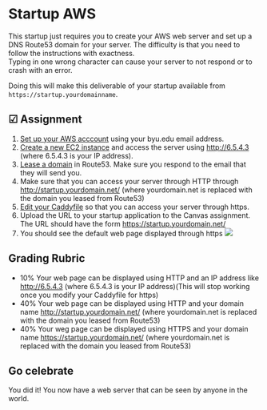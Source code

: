 # Startup AWS

This startup just requires you to create your AWS web server and set up a DNS Route53 domain for your server.
The difficulty is that you need to follow the instructions with exactness.  
Typing in one wrong character can cause your server to not respond or to crash with an error.

Doing this will make this deliverable of your startup available from `https://startup.yourdomainname`.

## ☑ Assignment

1. [Set up your AWS acccount](https://learn.cs260.click/page/essentials/awsAccount/awsAccount_md) using your byu.edu email address. 
1. [Create a new EC2 instance](https://learn.cs260.click/page/webServers/amazonWebServicesEc2/amazonWebServicesEc2_md) and access the server using http://6.5.4.3 (where 6.5.4.3 is your IP address).
1. [Lease a domain](https://learn.cs260.click/page/webServers/amazonWebServicesRoute53/amazonWebServicesRoute53_md) in Route53.  Make sure you respond to the email that they will send you.
1. Make sure that you can access your server through HTTP through http://startup.yourdomain.net/ (where yourdomain.net is replaced with the domain you leased from Route53)
1. [Edit your Caddyfile](https://learn.cs260.click/page/webServers/https/https_md) so that you can access your server through https.
1. Upload the URL to your startup application to the Canvas assignment.  The URL should have the form https://startup.yourdomain.net/
1. You should see the default web page displayed through https
![](https://raw.githubusercontent.com/webprogramming260/.github/main/profile/webServers/https/webServerBrowserSecure.png)

## Grading Rubric
  - 10% Your web page can be displayed using HTTP and an IP address like http://6.5.4.3 (where 6.5.4.3 is your IP address)(This will stop working once you modify your Caddyfile for https)
  - 40% Your web page can be displayed using HTTP and your domain name http://startup.yourdomain.net/ (where yourdomain.net is replaced with the domain you leased from Route53)
  - 40% Your weg page can be displayed using HTTPS and your domain name https://startup.yourdomain.net/ (where yourdomain.net is replaced with the domain you leased from Route53)

## Go celebrate

You did it! You now have a web server that can be seen by anyone in the world.
